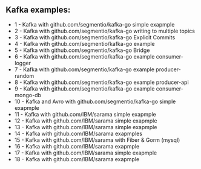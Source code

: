 ## Kafka examples:

- 1 - Kafka with github.com/segmentio/kafka-go simple exapmple
- 2 - Kafka with github.com/segmentio/kafka-go writing to multiple topics
- 3 - Kafka with github.com/segmentio/kafka-go Explicit Commits
- 4 - Kafka with github.com/segmentio/kafka-go example
- 5 - Kafka with github.com/segmentio/kafka-go Bridge
- 6 - Kafka with github.com/segmentio/kafka-go example consumer-logger
- 7 - Kafka with github.com/segmentio/kafka-go example producer-random
- 8 - Kafka with github.com/segmentio/kafka-go example producer-api
- 9 - Kafka with github.com/segmentio/kafka-go example consumer-mongo-db
- 10 - Kafka and Avro with github.com/segmentio/kafka-go simple exapmple
- 11 - Kafka with github.com/IBM/sarama simple exapmple
- 12 - Kafka with github.com/IBM/sarama simple exapmple
- 13 - Kafka with github.com/IBM/sarama simple exapmple
- 14 - Kafka with github.com/IBM/sarama exapmples
- 15 - Kafka with github.com/IBM/sarama with Fiber & Gorm (mysql)
- 16 - Kafka with github.com/IBM/sarama exapmple
- 17 - Kafka with github.com/IBM/sarama simple exapmple
- 18 - Kafka with github.com/IBM/sarama exapmple
